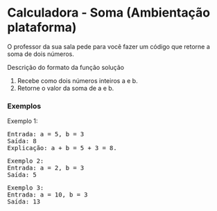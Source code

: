 # Calculadora - Soma (Ambientação plataforma)
O professor da sua sala pede para você fazer um código que retorne a soma de dois números.

Descrição do formato da função solução
1) Recebe como dois números inteiros a e b.
2) Retorne o valor da soma de a e b.

### Exemplos


Exemplo 1:

<pre>
Entrada: a = 5, b = 3
Saída: 8
Explicação: a + b = 5 + 3 = 8.
</pre>

<pre>
Exemplo 2:
Entrada: a = 2, b = 3
Saída: 5
</pre>

<pre>
Exemplo 3:
Entrada: a = 10, b = 3
Saída: 13
</pre>